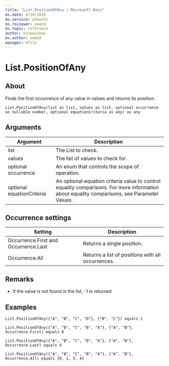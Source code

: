```yaml
---
title: "List.PositionOfAny | Microsoft Docs"
ms.date: 4/16/2018
ms.service: powerbi
ms.reviewer: owend
ms.topic: reference
author: minewiskan
ms.author: owend
manager: kfile
---
```

# List.PositionOfAny

  
## About  
Finds the first occurrence of any value in values and returns its position.  
  
```  
List.PositionOfAny(list as list, values as list, optional occurrence as nullable number, optional equationCriteria as any) as any  
```  
  
## Arguments  
  
|Argument|Description|  
|------------|---------------|  
|list|The List to check.|  
|values|The list of values to check for.|  
|optional occurrence|An enum that controls the scope of operation.|  
|optional equationCriteria|An optional equation criteria value to control equality comparisons. For more information about equality comparisons, see Parameter Values .|  
  
## Occurrence settings  
  
|**Setting**|**Description**|  
|---------------|-------------------|  
|Occurrence.First and Occurrence.Last|Returns a single position.|  
|Occurrence.All|Returns a list of positions with all occurrences.|  
  
## <a name="__toc360789328"></a>Remarks  
  
-   If the value is not found in the list, -1 is returned  
  
## Examples  
  
```  
List.PositionOfAny({"A", "B", "C", "D"}, {"B", "C"}) equals 1  
```  
`List.PositionOfAny({"A", "B", "C", "B", "A"}, {"A", "B"}, Occurrence.First) equals 0`  
  
```  
List.PositionOfAny({"A", "B", "C", "B", "A"}, {"A", "B"}, Occurrence.Last) equals 4  
```  
  
```  
List.PositionOfAny({"A", "B", "C", "B", "A"}, {"A", "B"}, Occurrence.All) equals {0, 1, 3, 4}  
```  
